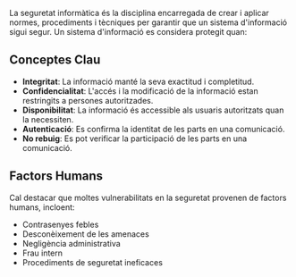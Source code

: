 La seguretat informàtica és la disciplina encarregada de crear i aplicar normes, procediments i tècniques per garantir que un sistema d'informació sigui segur. Un sistema d'informació es considera protegit quan:

## Conceptes Clau

- **Integritat**: La informació manté la seva exactitud i completitud.
- **Confidencialitat**: L'accés i la modificació de la informació estan restringits a persones autoritzades.
- **Disponibilitat**: La informació és accessible als usuaris autoritzats quan la necessiten.
- **Autenticació**: Es confirma la identitat de les parts en una comunicació.
- **No rebuig**: Es pot verificar la participació de les parts en una comunicació.

## Factors Humans

Cal destacar que moltes vulnerabilitats en la seguretat provenen de factors humans, incloent:

- Contrasenyes febles
- Desconèixement de les amenaces
- Negligència administrativa
- Frau intern
- Procediments de seguretat ineficaces
